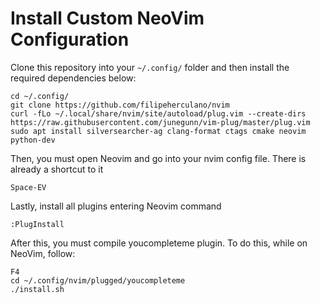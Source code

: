 # Install Custom NeoVim Configuration

Clone this repository into your `~/.config/` folder and then install the required dependencies below:

```
cd ~/.config/
git clone https://github.com/filipeherculano/nvim
curl -fLo ~/.local/share/nvim/site/autoload/plug.vim --create-dirs https://raw.githubusercontent.com/junegunn/vim-plug/master/plug.vim
sudo apt install silversearcher-ag clang-format ctags cmake neovim python-dev
```

Then, you must open Neovim and go into your nvim config file. There is already a shortcut to it

```
Space-EV
```

Lastly, install all plugins entering Neovim command

```
:PlugInstall
```

After this, you must compile youcompleteme plugin. To do this, while on NeoVim, follow:

```
F4
cd ~/.config/nvim/plugged/youcompleteme
./install.sh
```
